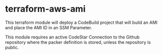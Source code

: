 # terraform-aws-ami
This terraform module will deploy a CodeBuild project that will build an AMI and place the AMI ID in an SSM Parameter.

This module requires an active CodeStar Connection to the Github repository where the packer definition is stored, unless the repository is public.